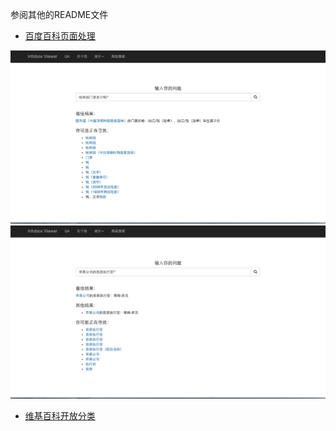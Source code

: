 参阅其他的README文件

- [百度百科页面处理](project/README.md)

![pic1](project/docs/pic1.png)
![pic2](project/docs/pic2.png)

- [维基百科开放分类](wikipedia/open_category/README.md)